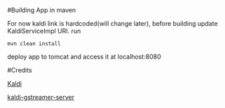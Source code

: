 #Building App in maven

For now kaldi link is hardcoded(will change later), before building update KaldiServiceImpl URI. 
run 
```
mvn clean install
```
deploy app to tomcat and access it at localhost:8080

#Credits

[Kaldi](http://kaldi-asr.org/)

[kaldi-gstreamer-server](https://github.com/alumae/kaldi-gstreamer-server)

